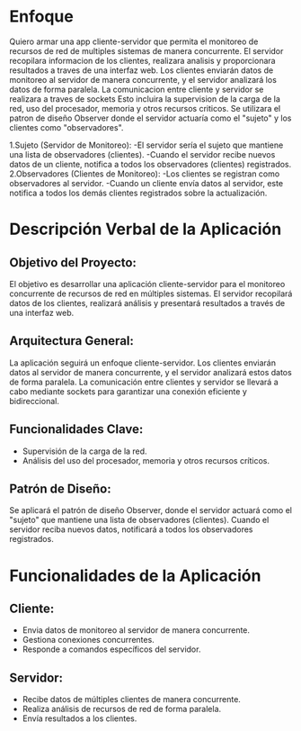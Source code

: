 # Enfoque
Quiero armar una app cliente-servidor que permita el monitoreo de recursos de red de multiples sistemas de manera concurrente. El servidor recopilara informacion de los clientes, realizara analisis y proporcionara resultados a traves de una interfaz web.
Los clientes enviarán datos de monitoreo al servidor de manera concurrente, y el servidor analizará los datos de forma paralela. La comunicacion entre cliente y servidor se realizara a traves de sockets
Esto incluira la supervision de la carga de la red, uso del procesador, memoria y otros recursos criticos.
Se utilizara el patron de diseño Observer donde el servidor actuaría como el "sujeto" y los clientes como "observadores".

1.Sujeto (Servidor de Monitoreo):
    -El servidor sería el sujeto que mantiene una lista de observadores (clientes).
    -Cuando el servidor recibe nuevos datos de un cliente, notifica a todos los observadores (clientes) registrados.
2.Observadores (Clientes de Monitoreo):
    -Los clientes se registran como observadores al servidor.
    -Cuando un cliente envía datos al servidor, este notifica a todos los demás clientes registrados sobre la actualización.

# Descripción Verbal de la Aplicación

## Objetivo del Proyecto:
El objetivo es desarrollar una aplicación cliente-servidor para el monitoreo concurrente de recursos de red en múltiples sistemas. El servidor recopilará datos de los clientes, realizará análisis y presentará resultados a través de una interfaz web.

## Arquitectura General:
La aplicación seguirá un enfoque cliente-servidor. Los clientes enviarán datos al servidor de manera concurrente, y el servidor analizará estos datos de forma paralela. La comunicación entre clientes y servidor se llevará a cabo mediante sockets para garantizar una conexión eficiente y bidireccional.

## Funcionalidades Clave:
- Supervisión de la carga de la red.
- Análisis del uso del procesador, memoria y otros recursos críticos.

## Patrón de Diseño:
Se aplicará el patrón de diseño Observer, donde el servidor actuará como el "sujeto" que mantiene una lista de observadores (clientes). Cuando el servidor reciba nuevos datos, notificará a todos los observadores registrados.

# Funcionalidades de la Aplicación

## Cliente:
- Envia datos de monitoreo al servidor de manera concurrente.
- Gestiona conexiones concurrentes.
- Responde a comandos específicos del servidor.

## Servidor:
- Recibe datos de múltiples clientes de manera concurrente.
- Realiza análisis de recursos de red de forma paralela.
- Envía resultados a los clientes.

